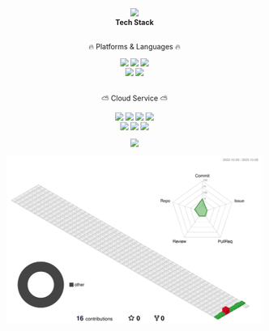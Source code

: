 <div align = 'center'>
  <img src="https://capsule-render.vercel.app/api?type=waving&color=auto&height=220&section=header&text=Kim%20Jeongwon&fontSize=70" />
</div>

<div align = 'center'>
  <b>Tech Stack</b>
</div>
<br>
<div align = 'center'>
  <p>🔥 Platforms & Languages 🔥</p>
</div>

<div align = 'center'>
  <img src="https://img.shields.io/badge/Dart-0175C2?style=flat&logo=Dart&logoColor=white"/>
  <img src="https://img.shields.io/badge/Flutter-02569B?style=flat&logo=Flutter&logoColor=white"/>
  <img src="https://img.shields.io/badge/Firebase-ed7728?style=flat&logo=Firebase&logoColor=white"/>
  <br>
  <img src="https://img.shields.io/badge/Python-3776AB?style=flat&logo=Python&logoColor=white"/>
  <img src="https://img.shields.io/badge/Kotlin-7F52FF?style=flat&logo=Kotlin&logoColor=white"/>
</div>

<br>
<div align = 'center'>
  <p>⛅ Cloud Service ⛅</p>
</div>

<div align = 'center'>
  <img src="https://img.shields.io/badge/EC2-FF9900?style=flat&logo=amazonec2&logoColor=white"/>
  <img src="https://img.shields.io/badge/RDS-527FFF?style=flat&logo=amazonrds&logoColor=white"/>
  <img src="https://img.shields.io/badge/S3-569A31?style=flat&logo=amazons3&logoColor=white"/>
  <img src="https://img.shields.io/badge/Amplify-DD344C?style=flat&logo=awsamplify&logoColor=white"/>
  <br>
  <img src="https://img.shields.io/badge/DynamoDB-4053D6?style=flat&logo=amazondynamodb&logoColor=white"/>
  <img src="https://img.shields.io/badge/API Gateway-FF4F8B?style=flat&logo=amazonapigateway&logoColor=white"/>
  <img src="https://img.shields.io/badge/Lambda-FF9900?style=flat&logo=awslambda&logoColor=white"/>
</div>

<p align="center"> 
	<img src="https://github-readme-stats.vercel.app/api?username=KimGarden&theme=transparent&show_icons=true"/></a>
</p>

![](./profile-3d-contrib/profile-gitblock.svg)
